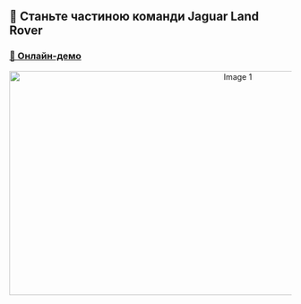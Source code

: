 ## 👩 Станьте частиною команди Jaguar Land Rover
### [🔗 Онлайн-демо](https://alexsand-r.github.io/our-place/)
<p align="center">
  <img src="img/Our place.png" alt="Image 1" width="800" height="400">
</p>

